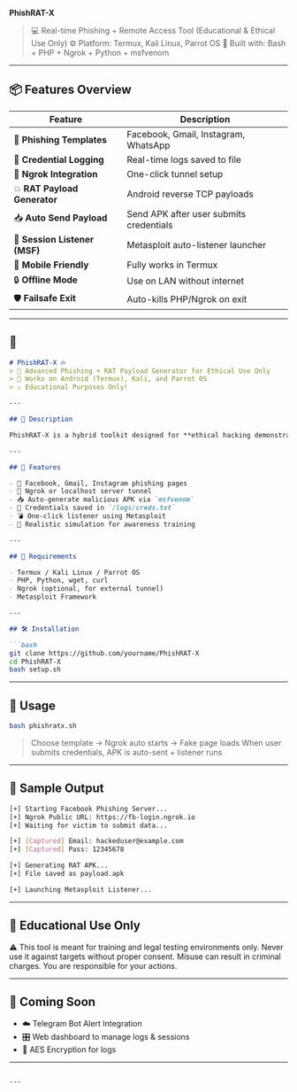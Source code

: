 **PhishRAT-X**

> 💻 Real-time Phishing + Remote Access Tool (Educational & Ethical Use Only)
> ⚙️ Platform: Termux, Kali Linux, Parrot OS
> 🧰 Built with: Bash + PHP + Ngrok + Python + msfvenom

---

## 📦 Features Overview

| Feature                       | Description                             |
| ----------------------------- | --------------------------------------- |
| 🎯 **Phishing Templates**     | Facebook, Gmail, Instagram, WhatsApp    |
| 🔐 **Credential Logging**     | Real-time logs saved to file            |
| 📡 **Ngrok Integration**      | One-click tunnel setup                  |
| 💥 **RAT Payload Generator**  | Android reverse TCP payloads            |
| 📥 **Auto Send Payload**      | Send APK after user submits credentials |
| 🔁 **Session Listener (MSF)** | Metasploit auto-listener launcher       |
| 📲 **Mobile Friendly**        | Fully works in Termux                   |
| 🔒 **Offline Mode**           | Use on LAN without internet             |
| 🛡️ **Failsafe Exit**         | Auto-kills PHP/Ngrok on exit            |

---

## 🧾

````markdown
# PhishRAT-X 🔥
> 🎣 Advanced Phishing + RAT Payload Generator for Ethical Use Only  
> 📱 Works on Android (Termux), Kali, and Parrot OS  
> ⚠️ Educational Purposes Only!

---

## 📌 Description

PhishRAT-X is a hybrid toolkit designed for **ethical hacking demonstrations**, **phishing simulations**, and **remote access testing** using Android devices or Linux terminals. This tool combines **credential phishing** with **automatic payload generation**, simulating **real-world red team scenarios** in a controlled, permissioned environment.

---

## 🚀 Features

- 🎯 Facebook, Gmail, Instagram phishing pages
- 📡 Ngrok or localhost server tunnel
- 📥 Auto-generate malicious APK via `msfvenom`
- 🔐 Credentials saved in `/logs/creds.txt`
- 💣 One-click listener using Metasploit
- 🧠 Realistic simulation for awareness training

---

## 📱 Requirements

- Termux / Kali Linux / Parrot OS
- PHP, Python, wget, curl
- Ngrok (optional, for external tunnel)
- Metasploit Framework

---

## 🛠️ Installation

```bash
git clone https://github.com/yourname/PhishRAT-X
cd PhishRAT-X
bash setup.sh
````

---

## 🎣 Usage

```bash
bash phishratx.sh
```

> Choose template → Ngrok auto starts → Fake page loads
> When user submits credentials, APK is auto-sent + listener runs

---

## 🔎 Sample Output

```bash
[+] Starting Facebook Phishing Server...
[+] Ngrok Public URL: https://fb-login.ngrok.io
[+] Waiting for victim to submit data...

[+] [Captured] Email: hackeduser@example.com
[+] [Captured] Pass: 12345678

[+] Generating RAT APK...
[+] File saved as payload.apk

[+] Launching Metasploit Listener...
```

---

## 🧠 Educational Use Only

⚠️ This tool is meant for training and legal testing environments only. Never use it against targets without proper consent. Misuse can result in criminal charges. You are responsible for your actions.

---

## 🧩 Coming Soon

* ☁️ Telegram Bot Alert Integration
* 🎛️ Web dashboard to manage logs & sessions
* 🔐 AES Encryption for logs

---

```

---

